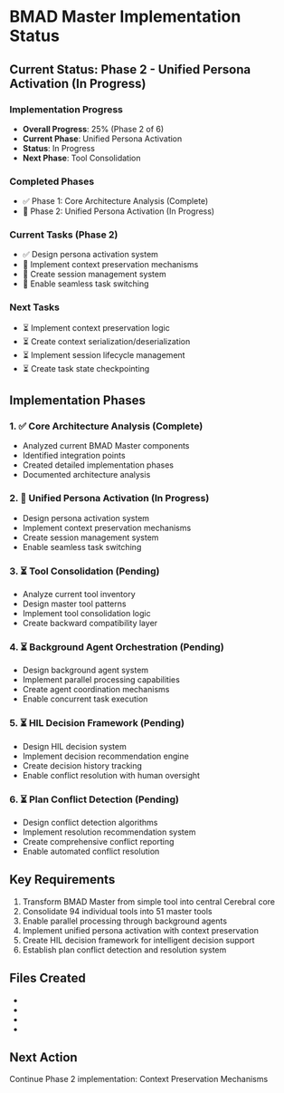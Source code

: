 # BMAD Master Implementation Status

## Current Status: Phase 2 - Unified Persona Activation (In Progress)

### Implementation Progress
- **Overall Progress**: 25% (Phase 2 of 6)
- **Current Phase**: Unified Persona Activation
- **Status**: In Progress
- **Next Phase**: Tool Consolidation

### Completed Phases
- ✅ Phase 1: Core Architecture Analysis (Complete)
- 🔄 Phase 2: Unified Persona Activation (In Progress)

### Current Tasks (Phase 2)
- ✅ Design persona activation system
- 🔄 Implement context preservation mechanisms
- 🔄 Create session management system
- 🔄 Enable seamless task switching

### Next Tasks
- ⏳ Implement context preservation logic
- ⏳ Create context serialization/deserialization
- ⏳ Implement session lifecycle management
- ⏳ Create task state checkpointing

## Implementation Phases

### 1. ✅ Core Architecture Analysis (Complete)
- Analyzed current BMAD Master components
- Identified integration points
- Created detailed implementation phases
- Documented architecture analysis

### 2. 🔄 Unified Persona Activation (In Progress)
- Design persona activation system
- Implement context preservation mechanisms
- Create session management system
- Enable seamless task switching

### 3. ⏳ Tool Consolidation (Pending)
- Analyze current tool inventory
- Design master tool patterns
- Implement tool consolidation logic
- Create backward compatibility layer

### 4. ⏳ Background Agent Orchestration (Pending)
- Design background agent system
- Implement parallel processing capabilities
- Create agent coordination mechanisms
- Enable concurrent task execution

### 5. ⏳ HIL Decision Framework (Pending)
- Design HIL decision system
- Implement decision recommendation engine
- Create decision history tracking
- Enable conflict resolution with human oversight

### 6. ⏳ Plan Conflict Detection (Pending)
- Design conflict detection algorithms
- Implement resolution recommendation system
- Create comprehensive conflict reporting
- Enable automated conflict resolution

## Key Requirements

1. Transform BMAD Master from simple tool into central Cerebral core
2. Consolidate 94 individual tools into 51 master tools
3. Enable parallel processing through background agents
4. Implement unified persona activation with context preservation
5. Create HIL decision framework for intelligent decision support
6. Establish plan conflict detection and resolution system

## Files Created
- 
- 
- 
- 

## Next Action
Continue Phase 2 implementation: Context Preservation Mechanisms

